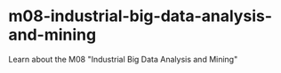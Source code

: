 # m08-industrial-big-data-analysis-and-mining
Learn about the M08 "Industrial Big Data Analysis and Mining"
